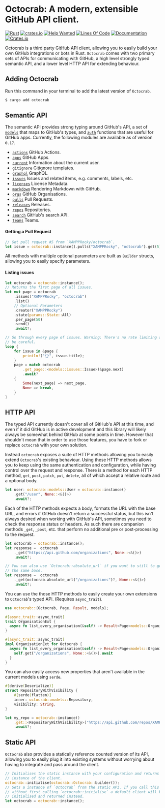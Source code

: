 # Octocrab: A modern, extensible GitHub API client.

[![Rust](https://github.com/XAMPPRocky/octocrab/workflows/Rust/badge.svg)](https://github.com/XAMPPRocky/octocrab/actions?query=workflow%3ARust)
[![crates.io](https://img.shields.io/crates/d/octocrab.svg)](https://crates.io/crates/octocrab)
[![Help Wanted](https://img.shields.io/github/issues/XAMPPRocky/octocrab/help%20wanted?color=green)](https://github.com/XAMPPRocky/octocrab/issues?q=is%3Aissue+is%3Aopen+label%3A%22help+wanted%22)
[![Lines Of Code](https://tokei.rs/b1/github/XAMPPRocky/octocrab?category=code)](https://github.com/XAMPPRocky/octocrab)
[![Documentation](https://docs.rs/octocrab/badge.svg)](https://docs.rs/octocrab/)
[![Crates.io](https://img.shields.io/crates/v/octocrab?logo=rust)](https://crates.io/crates/octocrab/)

Octocrab is a third party GitHub API client, allowing you to easily build
your own GitHub integrations or bots in Rust. `Octocrab` comes with two primary
sets of APIs for communicating with GitHub, a high level strongly typed
semantic API, and a lower level HTTP API for extending behaviour.

## Adding Octocrab
Run this command in your terminal to add the latest version of `Octocrab`.

```bash
$ cargo add octocrab
```

## Semantic API
The semantic API provides strong typing around GitHub's API, a set of
[`models`] that maps to GitHub's types, and [`auth`] functions that are useful
for GitHub apps.
Currently, the following modules are available as of version `0.17`.

- [`actions`] GitHub Actions.
- [`apps`] GitHub Apps.
- [`current`] Information about the current user.
- [`gitignore`] Gitignore templates.
- [`graphql`] GraphQL.
- [`issues`] Issues and related items, e.g. comments, labels, etc.
- [`licenses`] License Metadata.
- [`markdown`] Rendering Markdown with GitHub.
- [`orgs`] GitHub Organisations.
- [`pulls`] Pull Requests.
- [`releases`] Releases.
- [`repos`] Repositories.
- [`search`] GitHub's search API.
- [`teams`] Teams.

[`models`]: https://docs.rs/octocrab/latest/octocrab/models/index.html
[`auth`]: https://docs.rs/octocrab/latest/octocrab/auth/index.html
[`apps`]: https://docs.rs/octocrab/latest/octocrab/apps/index.html
[`actions`]: https://docs.rs/octocrab/latest/octocrab/actions/struct.ActionsHandler.html
[`current`]: https://docs.rs/octocrab/latest/octocrab/current/struct.CurrentAuthHandler.html
[`gitignore`]: https://docs.rs/octocrab/latest/octocrab/gitignore/struct.GitignoreHandler.html
[`graphql`]: https://docs.rs/octocrab/latest/octocrab/struct.Octocrab.html#graphql-api
[`markdown`]: https://docs.rs/octocrab/latest/octocrab/markdown/struct.MarkdownHandler.html
[`issues`]: https://docs.rs/octocrab/latest/octocrab/issues/struct.IssueHandler.html
[`licenses`]: https://docs.rs/octocrab/latest/octocrab/licenses/struct.LicenseHandler.html
[`pulls`]: https://docs.rs/octocrab/latest/octocrab/pulls/struct.PullRequestHandler.html
[`orgs`]: https://docs.rs/octocrab/latest/octocrab/orgs/struct.OrgHandler.html
[`repos`]: https://docs.rs/octocrab/latest/octocrab/repos/struct.RepoHandler.html
[`releases`]: https://docs.rs/octocrab/latest/octocrab/repos/struct.ReleasesHandler.html
[`search`]: https://docs.rs/octocrab/latest/octocrab/search/struct.SearchHandler.html
[`teams`]: https://docs.rs/octocrab/latest/octocrab/teams/struct.TeamHandler.html

#### Getting a Pull Request
```rust
// Get pull request #5 from `XAMPPRocky/octocrab`.
let issue = octocrab::instance().pulls("XAMPPRocky", "octocrab").get(5).await?;
```

All methods with multiple optional parameters are built as `Builder`
structs, allowing you to easily specify parameters.

#### Listing issues
```rust
let octocrab = octocrab::instance();
// Returns the first page of all issues.
let mut page = octocrab
    .issues("XAMPPRocky", "octocrab")
    .list()
    // Optional Parameters
    .creator("XAMPPRocky")
    .state(params::State::All)
    .per_page(50)
    .send()
    .await?;

// Go through every page of issues. Warning: There's no rate limiting so
// be careful.
loop {
    for issue in &page {
        println!("{}", issue.title);
    }
    page = match octocrab
        .get_page::<models::issues::Issue>(&page.next)
        .await?
    {
        Some(next_page) => next_page,
        None => break,
    }
}
```

## HTTP API
The typed API currently doesn't cover all of GitHub's API at this time, and
even if it did GitHub is in active development and this library will
likely always be somewhat behind GitHub at some points in time. However that
shouldn't mean that in order to use those features, you have to fork
or replace `octocrab` with your own solution.

Instead `octocrab` exposes a suite of HTTP methods allowing you to easily
extend `Octocrab`'s existing behaviour. Using these HTTP methods allows you
to keep using the same authentication and configuration, while having
control over the request and response. There is a method for each HTTP
method, `get`, `post`, `patch`, `put`, `delete`, all of which accept a
relative route and a optional body.

```rust
let user: octocrab::models::User = octocrab::instance()
    .get("/user", None::<&()>)
    .await?;
```

Each of the HTTP methods expects a body, formats the URL with the base
URL, and errors if GitHub doesn't return a successful status, but this isn't
always desired when working with GitHub's API, sometimes you need to check
the response status or headers. As such there are companion methods `_get`,
`_post`, etc. that perform no additional pre or post-processing to
the request.

```rust
let octocrab = octocrab::instance();
let response =  octocrab
    ._get("https://api.github.com/organizations", None::<&()>)
    .await?;

// You can also use `Octocrab::absolute_url` if you want to still to go to
// the same base.
let response =  octocrab
    ._get(octocrab.absolute_url("/organizations")?, None::<&()>)
    .await?;
```

You can use the those HTTP methods to easily create your own extensions to
`Octocrab`'s typed API. (Requires `async_trait`).

```rust
use octocrab::{Octocrab, Page, Result, models};

#[async_trait::async_trait]
trait OrganisationExt {
  async fn list_every_organisation(&self) -> Result<Page<models::Organization>>;
}

#[async_trait::async_trait]
impl OrganisationExt for Octocrab {
  async fn list_every_organisation(&self) -> Result<Page<models::Organization>> {
    self.get("/organizations", None::<&()>).await
  }
}
```

You can also easily access new properties that aren't available in the
current models using `serde`.

```rust
#[derive(Deserialize)]
struct RepositoryWithVisibility {
    #[serde(flatten)]
    inner: octocrab::models::Repository,
    visibility: String,
}

let my_repo = octocrab::instance()
    .get::<RepositoryWithVisibility>("https://api.github.com/repos/XAMPPRocky/octocrab", None::<&()>)
    .await?;
```

## Static API
`Octocrab` also provides a statically reference counted version of its API,
allowing you to easily plug it into existing systems without worrying
about having to integrate and pass around the client.

```rust
// Initialises the static instance with your configuration and returns an
// instance of the client.
octocrab::initialise(octocrab::Octocrab::builder());
// Gets a instance of `Octocrab` from the static API. If you call this
// without first calling `octocrab::initialise` a default client will be
// initialised and returned instead.
let octocrab = octocrab::instance();
```

